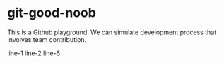# git-good-noob

This is a Github playground. We can simulate development process that involves team contribution.


line-1
line-2
line-6

